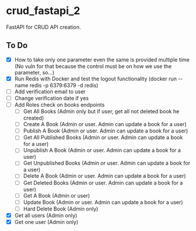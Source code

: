 # crud_fastapi_2

FastAPI for CRUD API creation.

## To Do

- [x] How to take only one parameter even the same is provided multiple time (No vuln for that because the control must be on how we use the parameter, so...)
- [x] Run Redis with Docker and test the logout functionality (docker run --name redis -p 6379:6379 -d redis)
- [ ] Add verification email to user
- [ ] Change verification date if yes
- [ ] Add Roles check on books endpoints
  - [ ] Get All Books (Admin only but if user, get all not deleted book he created)
  - [ ] Create A Book (Admin or user. Admin can update a book for a user)
  - [ ] Publish A Book (Admin or user. Admin can update a book for a user)
  - [ ] Get All Published Books (Admin or user. Admin can update a book for a user)
  - [ ] Unpublish A Book (Admin or user. Admin can update a book for a user)
  - [ ] Get Unpublished Books (Admin or user. Admin can update a book for a user)
  - [ ] Delete A Book (Admin or user. Admin can update a book for a user)
  - [ ] Get Deleted Books (Admin or user. Admin can update a book for a user)
  - [ ] Get A Book (Admin or user)
  - [ ] Update Book (Admin or user. Admin can update a book for a user)
  - [ ] Hard Delete Book (Admin only)
- [x] Get all users (Admin only)
- [x] Get one user (Admin only)